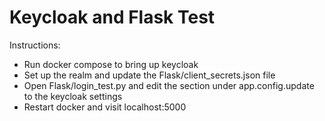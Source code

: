 # Keycloak and Flask Test

Instructions:

- Run docker compose to bring up keycloak
- Set up the realm and update the Flask/client_secrets.json file
- Open Flask/login_test.py and edit the section under app.config.update to the keycloak settings
- Restart docker and visit localhost:5000

